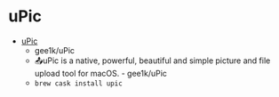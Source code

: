 # uPic
- [uPic](https://github.com/gee1k/uPic)
  -  gee1k/uPic
  - 📤uPic is a native, powerful, beautiful and simple picture and file upload tool for macOS. - gee1k/uPic
  - `brew cask install upic`
